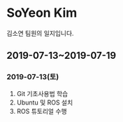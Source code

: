 # SoYeon Kim

김소연 팀원의 일지입니다.

## 2019-07-13~2019-07-19

### 2019-07-13(토)

1. Git 기초사용법 학습
2. Ubuntu 및 ROS 설치
3. ROS 튜토리얼 수행

